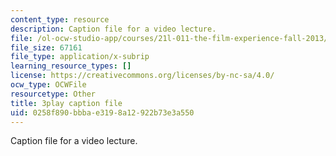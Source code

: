 ```yaml
---
content_type: resource
description: Caption file for a video lecture.
file: /ol-ocw-studio-app/courses/21l-011-the-film-experience-fall-2013/0258f890bbbae3198a12922b73e3a550_r67dVaGtBGA.srt
file_size: 67161
file_type: application/x-subrip
learning_resource_types: []
license: https://creativecommons.org/licenses/by-nc-sa/4.0/
ocw_type: OCWFile
resourcetype: Other
title: 3play caption file
uid: 0258f890-bbba-e319-8a12-922b73e3a550
---
```

Caption file for a video lecture.